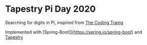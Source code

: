 # Tapestry Pi Day 2020

Searching for digits in Pi, inspired from [The Coding Traing](https://youtu.be/AkySW5uy7rU)

Implemented with [Spring-Boot]](https://spring.io/spring-boot) and [Tapestry](https://tapestry.apache.org)